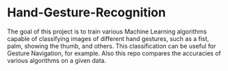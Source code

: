 # Hand-Gesture-Recognition
The goal of this project is to train various Machine Learning algorithms capable of classifying images of different hand gestures, such as a fist, palm, showing the thumb, and others. This classification can be useful for Gesture Navigation, for example.
Also this repo compares the accuracies of various algorithms on a given data.
